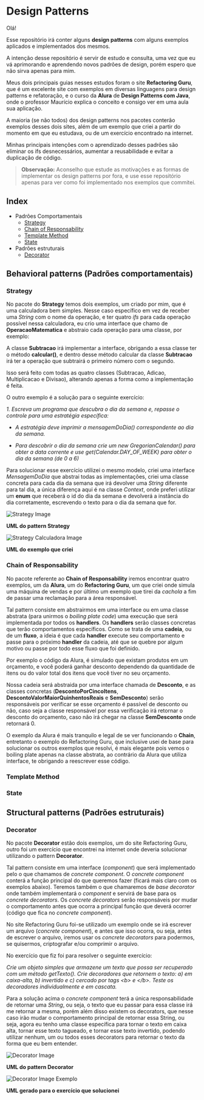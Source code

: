 # Design Patterns
Olá!

Esse repositório irá conter alguns **design patterns** com alguns exemplos aplicados e implementados dos mesmos.

A intenção desse repositório é servir de estudo e consulta, uma vez que eu vá aprimorando e aprendendo novos padrões de design, porém espero que não sirva apenas para mim.

Meus dois principais guias nesses estudos foram o site **Refactoring Guru**, que é um excelente site com exemplos em diversas linguagens para design patterns e refatoração, e o curso da **Alura** de **Design Patterns com Java**, onde o professor Maurício explica o conceito e consigo ver em uma aula sua aplicação.

A maioria (se não todos) dos design patterns nos pacotes conterão exemplos desses dois sites, além de um exemplo que criei a partir do momento em que eu estudava, ou de um exercício encontrado na internet.

Minhas principais intenções com o aprendizado desses padrões são eliminar os ifs desnecessários, aumentar a reusabilidade e evitar a duplicação de código.

> **Observação:** Aconselho que estude as motivações e as formas de implementar os design patterns por fora, e use esse 
repositório apenas para ver como foi implementado nos exemplos que commitei.

## Index

- Padrões Comportamentais
    - [Strategy](#Strategy)
    - [Chain of Responsability](#Chain-of-Responsability)
    - [Template Method](#Template-Method)
    - [State](#State)
- Padrões estruturais
    - [Decorator](#Decorator)

## Behavioral patterns (Padrões comportamentais)

### Strategy
No pacote do **Strategy** temos dois exemplos, um criado por mim, que é uma calculadora bem simples.
Nesse caso específico em vez de receber uma *String* com o nome da operação, 
e ter quatro *ifs* para cada operação possível nessa calculadora, eu crio uma interface que chamo
de **OperacaoMatematica** e abstraio cada operação para uma classe, por exemplo:

A classe **Subtracao** irá implementar a interface, obrigando a essa classe ter o método **calcular()**, e dentro desse
método calcular da classe **Subtracao** irá ter a operação que subtrairá o primeiro número com o segundo.

Isso será feito com todas as quatro classes (Subtracao, Adicao, Multiplicacao e Divisao), 
alterando apenas a forma como a implementação é feita.

O outro exemplo é a solução para o seguinte exercício:

*1. Escreva um programa que descubra o dia da semana e, repasse o controle para
 uma estratégia específica:*

- *A estratégia deve imprimir a mensagemDoDia() correspondente ao dia
 da semana.*

- *Para descobrir o dia da semana crie um new GregorianCalendar() para
 obter a data corrente e use get(Calendar.DAY_OF_WEEK) para obter o
 dia da semana (de 0 a 6)*
 
Para solucionar esse exercício utilizei o mesmo modelo, criei uma interface *MensagemDoDia* que abstrai todas as 
implementações, criei uma classe concreta para cada dia da semana que irá devolver uma *String* diferente para tal dia,
a única diferença aqui é na classe *Context*, onde preferi utilizar um **enum** que receberá o id do dia da semana e
devolverá a instância do dia corretamente, escrevendo o texto para o dia da semana que for.

![Strategy Image](https://refactoring.guru/images/patterns/diagrams/strategy/structure.png)

**UML do pattern Strategy**

![Strategy Calculadora Image](https://i.imgur.com/PQ2zqPD.png)

**UML do exemplo que criei**

### Chain of Responsability
No pacote referente ao **Chain of Responsability** iremos encontrar quatro exemplos, um 
da **Alura**, um do **Refactoring Guru**, um que criei onde simula uma máquina de vendas e 
por último um exemplo que tirei da *cachola* a fim de passar uma reclamação para a área responsável.

Tal pattern consiste em abstrairmos em uma interface ou em uma classe abstrata (para unirmos
o *boiling plate code*) uma execução que será implementada por todos os **handlers**. 
Os **handlers** serão classes concretas que terão comportamentos específicos. Como se trata de uma **cadeia**, ou de um 
**fluxo**, a ideia é que cada **handler** execute seu comportamento e passe para o próximo **handler** da cadeia, até que
se quebre por algum motivo ou passe por todo esse fluxo que foi definido.

Por exemplo o código da Alura, é simulado que existam produtos em um orçamento, e você poderá ganhar desconto
dependendo da quantidade de itens ou do valor total dos itens que você tiver no seu orçamento.

Nossa cadeia será abstraida por uma interface chamada de **Desconto**, e as classes concretas (**DescontoPorCincoItens**, 
**DescontoValorMaiorQuinhentosReais** e **SemDesconto**) serão responsáveis por verificar se esse orçamento é passível
de desconto ou não, caso seja a classe responsável por essa verificação irá retornar o desconto do orçamento, caso não 
irá chegar na classe **SemDesconto** onde retornará 0.

O exemplo da Alura é mais tranquilo e legal de se ver funcionando o **Chain**, entretanto o exemplo do Refactoring Guru, 
que inclusive usei de base para solucionar os outros exemplos que resolvi, é mais elegante pois vemos o boiling plate
apenas na classe abstrata, ao contrário da Alura que utiliza interface, te obrigando a reescrever esse código. 

### Template Method

### State

## Structural patterns (Padrões estruturais)

### Decorator

No pacote **Decorator** estão dois exemplos, um do site Refactoring Guru, outro foi um exercício que encontrei na internet
onde deveria solucionar utilizando o pattern **Decorator**.

Tal pattern consiste em uma interface (*component*) que será implementado pelo o que chamamos de *concrete component*. 
O *concrete component* conterá a função principal do que queremos fazer (ficará mais claro com os exemplos abaixo). 
Teremos também o que chamaremos de *base decorator* onde também implementará o *component* e servirá de base para os
*concrete decorators*.
Os *concrete decorators* serão responsáveis por mudar o comportamento antes que ocorra a principal função que deverá ocorrer
(código que fica no *concrete component*).

No site Refactoring Guru foi-se utilizado um exemplo onde se irá escrever um arquivo (*concrete component*), e antes
que isso ocorra, ou seja, antes de escrever o arquivo, iremos usar os *concrete decorators* para podermos, se quisermos,
criptografar e/ou comprimir o arquivo.

No exercício que fiz foi para resolver o seguinte exercício:

*Crie um objeto simples que armazene um texto que possa ser recuperado com
um método getTexto(). Crie decoradores que retornem o texto: a) em caixa-alta,
b) invertido e c) cercado por tags \<b> e <\/b>. Teste os decoradores
individualmente e em cascata.*

Para a solução acima o *concrete component* terá a única responsabilidade de retornar uma *String*, ou seja, o texto que
eu passar para essa classe irá me retornar a mesma, porém além disso existem os decorators, que nesse caso irão mudar o
comportamento principal de retornar essa String, ou seja, agora eu tenho uma classe específica para tornar o texto em 
caixa alta, tornar esse texto tagueado, e tornar esse texto invertido, podendo utilizar nenhum, um ou todos esses decorators 
para retornar o texto da forma que eu bem entender.


![Decorator Image](https://refactoring.guru/images/patterns/diagrams/decorator/structure.png)

**UML do pattern Decorator**

![Decorator Image Exemplo](https://i.imgur.com/GbZ1j9s.png)

**UML gerado para o exercício que solucionei**